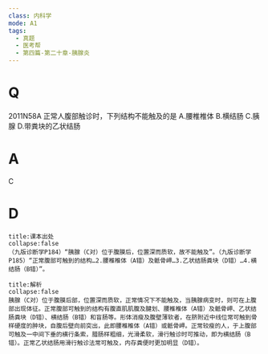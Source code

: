 ```yaml
---
class: 内科学
mode: A1
tags:
  - 真题
  - 医考帮
  - 第四篇-第二十章-胰腺炎
---
```


# Q
2011N58A 正常人腹部触诊时，下列结构不能触及的是
A.腰椎椎体
B.横结肠
C.胰腺
D.带粪块的乙状结肠

# A
C
# D
```ad-note
title:课本出处
collapse:false
（九版诊断学P184）“胰腺（C对）位于腹膜后，位置深而质软，故不能触及”。（九版诊断学P185）“正常腹部可触到的结构…2.腰椎椎体（A错）及骶骨岬…3.乙状结肠粪块（D错）…4.横结肠（B错）”。
```

```ad-summary
title:解析
collapse:false
胰腺（C对）位于腹膜后部，位置深而质软，正常情况下不能触及，当胰腺病变时，则可在上腹部出现体征。正常腹部可触到的结构有腹直肌肌腹及腱划、腰椎椎体（A错）及骶骨岬、乙状结肠粪块（D错）、横结肠（B错）和盲肠等。形体消瘦及腹壁薄软者，在脐附近中线位常可触到骨样硬度的肿块，自腹后壁向前突出，此即腰椎椎体（A错）或骶骨岬。正常较瘦的人，于上腹部可触及一中间下垂的横行条索，腊肠样粗细，光滑柔软，滑行触诊时可推动，即为横结肠（B错）。正常乙状结肠用滑行触诊法常可触及，内存粪便时更加明显（D错）。
```

